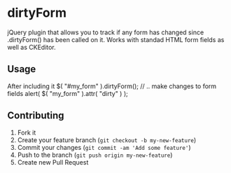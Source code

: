 # dirtyForm

jQuery plugin that allows you to track if any form has changed since .dirtyForm() has been called on it. Works with standad HTML form fields as well as CKEditor.

## Usage

After including it
      $( "#my_form" ).dirtyForm();
      // .. make changes to form fields
      alert( $( "my_form" ).attr( "dirty" ) );

## Contributing

1. Fork it
2. Create your feature branch (`git checkout -b my-new-feature`)
3. Commit your changes (`git commit -am 'Add some feature'`)
4. Push to the branch (`git push origin my-new-feature`)
5. Create new Pull Request